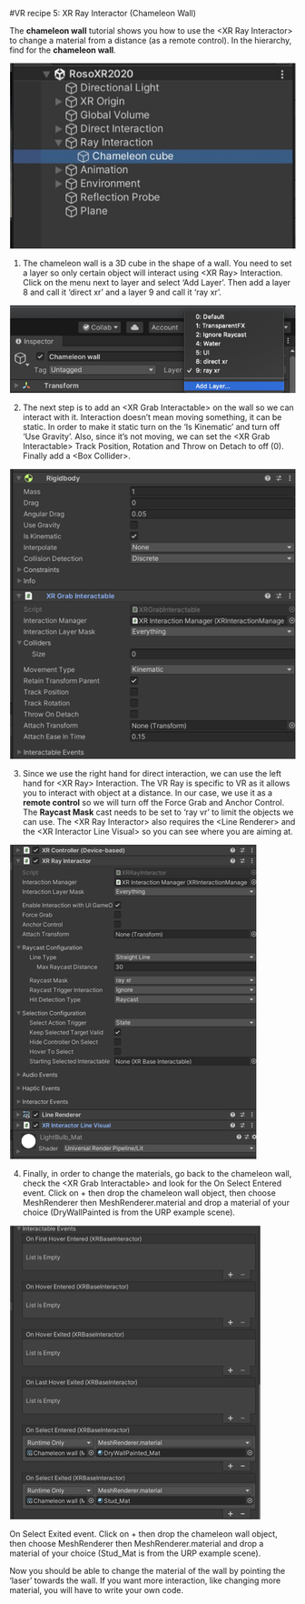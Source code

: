 #VR recipe 5: XR Ray Interactor (Chameleon Wall)

The <b>chameleon wall</b> tutorial shows you how to use the &lt;XR Ray Interactor&gt; to change a material from a distance (as a remote control). In the hierarchy, find for the <b>chameleon wall</b>.

<p align="left"><img src="images/recipe401.jpg"/></p>

1. The chameleon wall is a 3D cube in the shape of a wall. You need to set a layer so only certain object will interact using &lt;XR Ray&gt; Interaction. Click on the menu next to layer and select ‘Add Layer’. Then add a layer 8 and call it ‘direct xr’ and a layer 9 and call it ‘ray xr’.

<p align="left"><img src="images/recipe402.png"/></p>

2. The next step is to add an &lt;XR Grab Interactable&gt; on the wall so we can interact with it. Interaction doesn’t mean moving something, it can be static. In order to make it static turn on the ‘Is Kinematic’ and turn off ‘Use Gravity’. Also, since it’s not moving, we can set the &lt;XR Grab Interactable&gt; Track Position, Rotation and Throw on Detach to off (0). Finally add a &lt;Box Collider&gt;.

<p align="left"><img src="images/recipe403.png"/></p>

3. Since we use the right hand for direct interaction, we can use the left hand for &lt;XR Ray&gt; Interaction. The VR Ray is specific to VR as it allows you to interact with object at a distance. In our case, we use it as a <b>remote control</b> so we will turn off the Force Grab and Anchor Control. The <b>Raycast Mask</b> cast needs to be set to ‘ray vr’ to limit the objects we can use. The &lt;XR Ray Interactor&gt; also requires the &lt;Line Renderer&gt; and the &lt;XR Interactor Line Visual&gt; so you can see where you are aiming at. 

<p align="left"><img src="images/recipe404.png"/></p>

4. Finally, in order to change the materials, go back to the chameleon wall, check the &lt;XR Grab Interactable&gt; and look for the On Select Entered event. Click on + then drop the chameleon wall object, then choose MeshRenderer then MeshRenderer.material and drop a material of your choice (DryWallPainted is from the URP example scene).

<p align="left"><img src="images/recipe405.png"/></p>

On Select Exited event. Click on + then drop the chameleon wall object, then choose MeshRenderer then MeshRenderer.material and drop a material of your choice (Stud_Mat is from the URP example scene).

Now you should be able to change the material of the wall by pointing the ‘laser’ towards the wall. If you want more interaction, like changing more material, you will have to write your own code.
